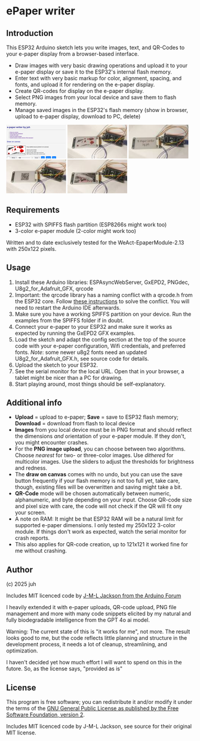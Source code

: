 # ePaper writer

## Introduction

This ESP32 Arduino sketch lets you write images, text, and QR-Codes to your e-paper display from a browser-based interface.

* Draw images with very basic drawing operations and upload it to your e-paper display or save it to the ESP32's internal flash memory.
* Enter text with very basic markup for color, alignment, spacing, and fonts, and upload it for rendering on the e-paper display.
* Create QR-codes for display on the e-paper display.
* Select PNG images from your local device and save them to flash memory.
* Manage saved images in the ESP32's flash memory (show in browser, upload to e-paper display, download to PC, delete)

[![Screenshot_a](images/Screenshot_small.png)](images/Screenshot_full.png) [![canvas_full](images/canvas_small.JPG)](images/canvas_full.JPG) [![text_markup_full](images/text_markup_small.JPG)](images/text_markup_full.JPG) [![QR_full](images/QR_small.JPG)](images/QR_full.JPG) [![PNGupload_full](images/PNGupload_small.JPG)](images/PNGupload_full.JPG)



## Requirements

* ESP32 with SPIFFS flash partition (ESP8266s might work too)
* 3-color e-paper module (2-color might work too)

Written and to date exclusively tested for the WeAct-EpaperModule-2.13 with 250x122 pixels.

## Usage

1. Install these Arduino libraries: ESPAsyncWebServer, GxEPD2, PNGdec, U8g2_for_Adafruit_GFX, qrcode
2. Important: the qrcode library has a naming conflict with a qrcode.h from the ESP32 core. Follow [these instructions](https://github.com/ricmoo/QRCode/issues/35#issuecomment-1179311130) to solve the conflict. You will need to restart the Arduino IDE afterwards.
3. Make sure you have a working SPIFFS partition on your device. Run the examples from the SPIFFS folder if in doubt.
4. Connect your e-paper to your ESP32 and make sure it works as expected by running the GxEPD2 GFX examples.
5. Load the sketch and adapt the config section at the top of the source code with your e-paper configuration, Wifi credentials, and preferred fonts. *Note*: some newer u8g2 fonts need an updated U8g2_for_Adafruit_GFX.h, see source code for details.
6. Upload the sketch to your ESP32.
7. See the serial monitor for the local URL. Open that in your browser, a tablet might be nicer than a PC for drawing.
8. Start playing around, most things should be self-explanatory.

## Additional info

* **Upload** = upload to e-paper; **Save** = save to ESP32 flash memory; **Download** = download from flash to local device
* **Images** from you local device must be in PNG format and should reflect the dimensions *and* orientation of your e-paper module. If they don't, you might encounter crashes.
* For the **PNG image upload**, you can choose between two algorithms. Choose *nearest* for two- or three-color images. Use *dithered* for multicolor images. Use the sliders to adjust the thresholds for brightness and redness.
* The **draw on canvas** comes with no undo, but you can use the save button frequently if your flash memory is not too full yet, take care, though, existing files will be overwritten and saving might take a bit.
* **QR-Code** mode will be chosen automatically between numeric, alphanumeric, and byte depending on your input. Choose QR-code size and pixel size with care, the code will not check if the QR will fit ony your screen.
* A note on RAM: It might be that ESP32 RAM will be a natural limit for supported e-paper dimensions. I only tested my 250x122 3-color module. If things don't work as expected, watch the serial monitor for crash reports.
* This also applies for QR-code creation, up to 121x121 it worked fine for me without crashing.

## Author

(c) 2025 juh

Includes MIT licenced code by [J-M-L Jackson from the Arduino Forum](
https://forum.arduino.cc/t/uploading-various-byte-streams-to-an-esp32-using-espasncwebserver/1233455)

I heavily extended it with e-paper uploads, QR-code upload, PNG file management and more with many code snippets elicited by my natural and fully biodegradable intelligence from the GPT 4o ai model.

Warning: The current state of this is "it works for me", not more. The result looks good to me, but the code reflects little planning and structure in the development process, it needs a lot of cleanup, streamlining, and optimization.

I haven't decided yet how much effort I will want to spend on this in the futore.
So, as the license says, "provided as is"

## License

This program is free software; you can redistribute it and/or
modify it under the terms of the [GNU General Public License as
published by the Free Software Foundation, version 2](https://www.gnu.de/documents/gpl-2.0.en.html).

Includes MIT licenced code by J-M-L Jackson, see source for their original MIT license.